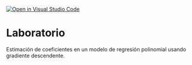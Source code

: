 [![Open in Visual Studio Code](https://classroom.github.com/assets/open-in-vscode-c66648af7eb3fe8bc4f294546bfd86ef473780cde1dea487d3c4ff354943c9ae.svg)](https://classroom.github.com/online_ide?assignment_repo_id=9104663&assignment_repo_type=AssignmentRepo)
# Laboratorio

Estimación de coeficientes en un modelo de regresión polinomial usando gradiente descendente.
